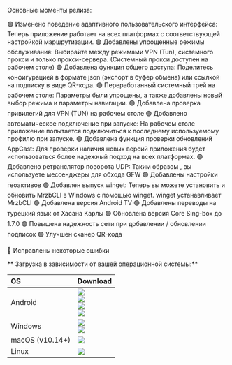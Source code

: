 Основные моменты релиза:

🟢 Изменено поведение адаптивного пользовательского интерфейса:
Теперь приложение работает на всех платформах с соответствующей настройкой маршрутизации.
🟢 Добавлены упрощенные режимы обслуживания:
Выбирайте между режимами VPN (Tun), системного прокси и только прокси-сервера. (Системный прокси доступен на рабочем столе)
🟢 Добавлена функция общего доступа:
Поделитесь конфигурацией в формате json (экспорт в буфер обмена) или ссылкой на подписку в виде QR-кода.
🟢 Переработанный системный трей на рабочем столе:
Параметры были упрощены, а также добавлены новый выбор режима и параметры навигации.
🟢 Добавлена проверка привилегий для VPN (TUN) на рабочем столе
🟢 Добавлено автоматическое подключение при запуске:
На рабочем столе приложение попытается подключиться к последнему используемому профилю при запуске.
🟢 Добавлена функция проверки обновлений AppCast:
Для проверки наличия новых версий приложения будет использоваться более надежный подход на всех платформах.
🟢Добавлено ретранслятор поворота UDP:
Таким образом , вы используете мессенджеры для обхода GFW
🟢 Добавлены настройки геоактивов
🟢 Добавлен выпуск winget:
Теперь вы можете установить и обновить MrzbCLI в Windows с помощью winget.
winget устанавливает MrzbCLI
🟢 Добавлена версия Android TV
🟢 Добавлены переводы на турецкий язык от Хасана Карлы
🟢 Обновлена версия Core Sing-box до 1.7.0
🟢 Повышена надежность сети при добавлении / обновлении подписок
🟢 Улучшен сканер QR-кода

🐞 Исправлены некоторые ошибки



** Загрузка в зависимости от вашей операционной системы:**


<div align=left>
<table>
    <thead align=left>
        <tr>
            <th>OS</th>
            <th>Download</th>
        </tr>
    </thead>
    <tbody align=left>
        <tr>
        <td>Android</td><td>
            <a href="https://github.com/ServRU-VPN/servruvpn/releases/download/v0.11.1/MrzbCLi-android-universal.apk"><img src="https://img.shields.io/badge/APK-Universal-044d29.svg?logo=github"></a><br>
            <a href="https://github.com/ServRU-VPN/servruvpn/releases/download/v0.11.1/MrzbCLi-android-arm64.apk"><img src="https://img.shields.io/badge/APK-ARMv8-168039.svg?logo=github"></a><br>
            <a href="https://github.com/ServRU-VPN/servruvpn/releases/download/v0.11.1/MrzbCLi-android-arm7.apk"><img src="https://img.shields.io/badge/APK-ARMv7-45bf55.svg?logo=github"></a><br>
            <a href="https://github.com/ServRU-VPN/servruvpn/releases/download/RELEASE_TAG/MrzbCLi-android-x86_64.apk"><img src="https://img.shields.io/badge/APK-x64-96ed89.svg?logo=github"></a>
        </td>
        </tr>
        <tr>
            <td>Windows</td>
            <td><a href="https://github.com/ServRU-VPN/servruvpn/releases/download/v0.11.1/MrzbCLi-windows-x64-setup.zip"><img src="https://img.shields.io/badge/Setup-x64-0078d7.svg?logo=github"></a><br>
            <a href="https://github.com/ServRU-VPN/servruvpn/releases/download/v0.11.1/MrzbCLi-windows-x64-portable.zip"><img src="https://img.shields.io/badge/Portable-x64-2d7d9a.svg?logo=github"></a>
        </td>
        </tr>
        <tr>
            <td>macOS (v10.14+)</td>
            <td><a href="https://github.com/ServRU-VPN/servruvpn/releases/latest/download/MrzbCLi-macos-universal.zip"><img src="https://img.shields.io/badge/DMG-Universal-ea005e.svg?logo=github"></a></td>
        </tr>
        <tr>
            <td>Linux</td>
            <td><a href="https://github.com/ServRU-VPN/servruvpn/releases/download/v0.11.1/MrzbCLi-macos-universal.zip"><img src="https://img.shields.io/badge/AppImage-x64-f84e29.svg?logo=github"> </a></td>
        </tr>
    </tbody>
</table>


</div>